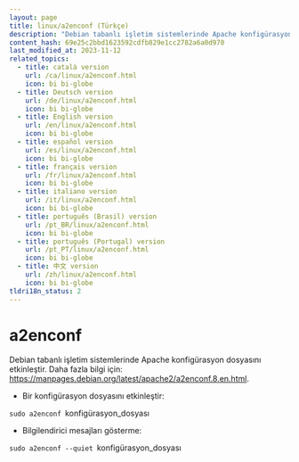 ```yaml
---
layout: page
title: linux/a2enconf (Türkçe)
description: "Debian tabanlı işletim sistemlerinde Apache konfigürasyon dosyasını etkinleştir."
content_hash: 69e25c2bbd1623592cdfb829e1cc2782a6a0d970
last_modified_at: 2023-11-12
related_topics:
  - title: català version
    url: /ca/linux/a2enconf.html
    icon: bi bi-globe
  - title: Deutsch version
    url: /de/linux/a2enconf.html
    icon: bi bi-globe
  - title: English version
    url: /en/linux/a2enconf.html
    icon: bi bi-globe
  - title: español version
    url: /es/linux/a2enconf.html
    icon: bi bi-globe
  - title: français version
    url: /fr/linux/a2enconf.html
    icon: bi bi-globe
  - title: italiano version
    url: /it/linux/a2enconf.html
    icon: bi bi-globe
  - title: português (Brasil) version
    url: /pt_BR/linux/a2enconf.html
    icon: bi bi-globe
  - title: português (Portugal) version
    url: /pt_PT/linux/a2enconf.html
    icon: bi bi-globe
  - title: 中文 version
    url: /zh/linux/a2enconf.html
    icon: bi bi-globe
tldri18n_status: 2
---
```

# a2enconf

Debian tabanlı işletim sistemlerinde Apache konfigürasyon dosyasını etkinleştir.
Daha fazla bilgi için: <https://manpages.debian.org/latest/apache2/a2enconf.8.en.html>.

- Bir konfigürasyon dosyasını etkinleştir:

`sudo a2enconf `<span class="tldr-var badge badge-pill bg-dark-lm bg-white-dm text-white-lm text-dark-dm font-weight-bold">konfigürasyon_dosyası</span>

- Bilgilendirici mesajları gösterme:

`sudo a2enconf --quiet `<span class="tldr-var badge badge-pill bg-dark-lm bg-white-dm text-white-lm text-dark-dm font-weight-bold">konfigürasyon_dosyası</span>
